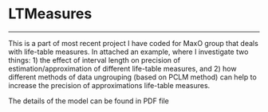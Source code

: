 # LTMeasures
___________________________

This is a part of most recent project I have coded for MaxO group that deals with life-table measures. In attached an example, where I investigate two things: 1) the effect of interval length on precision of estimation/approximation of different life-table measures, and 2) how different methods of data ungrouping (based on PCLM method) can help to increase the precision of approximations life-table measures.

The details of the model can be found in PDF file



